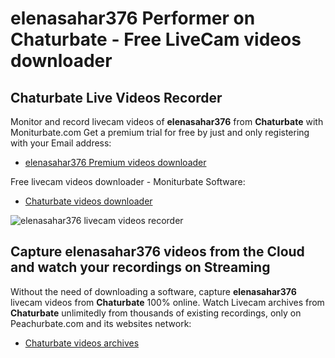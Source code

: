 # elenasahar376 Performer on Chaturbate - Free LiveCam videos downloader

## Chaturbate Live Videos Recorder

Monitor and record livecam videos of **elenasahar376** from **Chaturbate** with Moniturbate.com
Get a premium trial for free by just and only registering with your Email address:
* [elenasahar376 Premium videos downloader](https://moniturbate.com/request-demo-licence-key.html)

Free livecam videos downloader - Moniturbate Software:
* [Chaturbate videos downloader](https://moniturbate.com/moniturbate-download-software.html)

![elenasahar376 livecam videos recorder](https://peachurnet.com/templates/moniturbate-software.png)


## Capture elenasahar376 videos from the Cloud and watch your recordings on Streaming

Without the need of downloading a software, capture **elenasahar376** livecam videos from **Chaturbate** 100% online.
Watch Livecam archives from **Chaturbate** unlimitedly from thousands of existing recordings, only on Peachurbate.com and its websites network:
* [Chaturbate videos archives](https://peachurnet.com/)